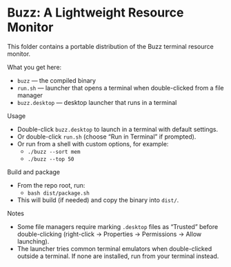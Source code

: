 # Buzz: A Lightweight Resource Monitor

This folder contains a portable distribution of the Buzz terminal resource monitor.

What you get here:
- `buzz` — the compiled binary
- `run.sh` — launcher that opens a terminal when double-clicked from a file manager
- `buzz.desktop` — desktop launcher that runs in a terminal

Usage
- Double-click `buzz.desktop` to launch in a terminal with default settings.
- Or double-click `run.sh` (choose “Run in Terminal” if prompted).
- Or run from a shell with custom options, for example:
  - `./buzz --sort mem`
  - `./buzz --top 50`

Build and package
- From the repo root, run:
  - `bash dist/package.sh`
- This will build (if needed) and copy the binary into `dist/`.

Notes
- Some file managers require marking `.desktop` files as “Trusted” before double-clicking (right-click → Properties → Permissions → Allow launching).
- The launcher tries common terminal emulators when double-clicked outside a terminal. If none are installed, run from your terminal instead.
